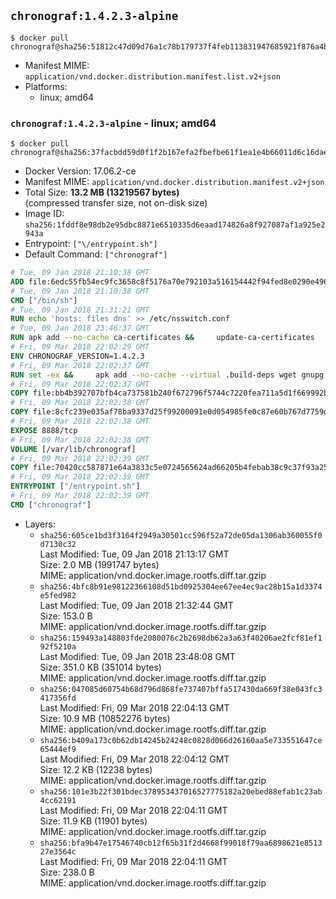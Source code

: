 ## `chronograf:1.4.2.3-alpine`

```console
$ docker pull chronograf@sha256:51812c47d09d76a1c78b179737f4feb113831947685921f876a4bde5b3191f7d
```

-	Manifest MIME: `application/vnd.docker.distribution.manifest.list.v2+json`
-	Platforms:
	-	linux; amd64

### `chronograf:1.4.2.3-alpine` - linux; amd64

```console
$ docker pull chronograf@sha256:37facbdd59d0f1f2b167efa2fbefbe61f1ea1e4b66011d6c16dae51826c46b14
```

-	Docker Version: 17.06.2-ce
-	Manifest MIME: `application/vnd.docker.distribution.manifest.v2+json`
-	Total Size: **13.2 MB (13219567 bytes)**  
	(compressed transfer size, not on-disk size)
-	Image ID: `sha256:1fddf8e98db2e95dbc8871e6510335d6eaad174826a8f927087af1a925e2943a`
-	Entrypoint: `["\/entrypoint.sh"]`
-	Default Command: `["chronograf"]`

```dockerfile
# Tue, 09 Jan 2018 21:10:38 GMT
ADD file:6edc55fb54ec9fc3658c8f5176a70e792103a516154442f94fed8e0290e4960e in / 
# Tue, 09 Jan 2018 21:10:38 GMT
CMD ["/bin/sh"]
# Tue, 09 Jan 2018 21:31:21 GMT
RUN echo 'hosts: files dns' >> /etc/nsswitch.conf
# Tue, 09 Jan 2018 23:46:37 GMT
RUN apk add --no-cache ca-certificates &&     update-ca-certificates
# Fri, 09 Mar 2018 22:02:29 GMT
ENV CHRONOGRAF_VERSION=1.4.2.3
# Fri, 09 Mar 2018 22:02:37 GMT
RUN set -ex &&     apk add --no-cache --virtual .build-deps wget gnupg tar &&     for key in         05CE15085FC09D18E99EFB22684A14CF2582E0C5 ;     do         gpg --keyserver ha.pool.sks-keyservers.net --recv-keys "$key" ||         gpg --keyserver pgp.mit.edu --recv-keys "$key" ||         gpg --keyserver keyserver.pgp.com --recv-keys "$key" ;     done &&     wget --no-verbose https://dl.influxdata.com/chronograf/releases/chronograf-${CHRONOGRAF_VERSION}-static_linux_amd64.tar.gz.asc &&     wget --no-verbose https://dl.influxdata.com/chronograf/releases/chronograf-${CHRONOGRAF_VERSION}-static_linux_amd64.tar.gz &&     gpg --batch --verify chronograf-${CHRONOGRAF_VERSION}-static_linux_amd64.tar.gz.asc chronograf-${CHRONOGRAF_VERSION}-static_linux_amd64.tar.gz &&     mkdir -p /usr/src &&     tar -C /usr/src -xzf chronograf-${CHRONOGRAF_VERSION}-static_linux_amd64.tar.gz &&     rm -f /usr/src/chronograf-*/chronograf.conf &&     chmod +x /usr/src/chronograf-*/* &&     cp -a /usr/src/chronograf-*/* /usr/bin/ &&     rm -rf *.tar.gz* /usr/src /root/.gnupg &&     apk del .build-deps
# Fri, 09 Mar 2018 22:02:37 GMT
COPY file:bb4b392707bfb4ca737581b240f672796f5744c7220fea711a5d1f669992b912 in /usr/share/chronograf/LICENSE 
# Fri, 09 Mar 2018 22:02:38 GMT
COPY file:8cfc239e035af78ba9337d25f99200091e0d054985fe0c87e60b767d7759d99d in /usr/share/chronograf/agpl-3.0.md 
# Fri, 09 Mar 2018 22:02:38 GMT
EXPOSE 8888/tcp
# Fri, 09 Mar 2018 22:02:38 GMT
VOLUME [/var/lib/chronograf]
# Fri, 09 Mar 2018 22:02:39 GMT
COPY file:70420cc587871e64a3833c5e0724565624ad66205b4febab38c9c37f93a25e28 in /entrypoint.sh 
# Fri, 09 Mar 2018 22:02:39 GMT
ENTRYPOINT ["/entrypoint.sh"]
# Fri, 09 Mar 2018 22:02:39 GMT
CMD ["chronograf"]
```

-	Layers:
	-	`sha256:605ce1bd3f3164f2949a30501cc596f52a72de05da1306ab360055f0d7130c32`  
		Last Modified: Tue, 09 Jan 2018 21:13:17 GMT  
		Size: 2.0 MB (1991747 bytes)  
		MIME: application/vnd.docker.image.rootfs.diff.tar.gzip
	-	`sha256:4bfc8b91e98122366108d51bd0925304ee67ee4ec9ac28b15a1d3374e5fed982`  
		Last Modified: Tue, 09 Jan 2018 21:32:44 GMT  
		Size: 153.0 B  
		MIME: application/vnd.docker.image.rootfs.diff.tar.gzip
	-	`sha256:159493a148803fde2080076c2b2698db62a3a63f40206ae2fcf81ef192f5210a`  
		Last Modified: Tue, 09 Jan 2018 23:48:08 GMT  
		Size: 351.0 KB (351014 bytes)  
		MIME: application/vnd.docker.image.rootfs.diff.tar.gzip
	-	`sha256:047085d60754b68d796d868fe737407bffa517430da669f38e043fc3417356fd`  
		Last Modified: Fri, 09 Mar 2018 22:04:13 GMT  
		Size: 10.9 MB (10852276 bytes)  
		MIME: application/vnd.docker.image.rootfs.diff.tar.gzip
	-	`sha256:b409a173c0b62db14245b24248c0828d066d26160aa5e733551647ce65444ef9`  
		Last Modified: Fri, 09 Mar 2018 22:04:12 GMT  
		Size: 12.2 KB (12238 bytes)  
		MIME: application/vnd.docker.image.rootfs.diff.tar.gzip
	-	`sha256:101e3b22f301bdec378953437016527775182a20ebed88efab1c23ab4cc62191`  
		Last Modified: Fri, 09 Mar 2018 22:04:11 GMT  
		Size: 11.9 KB (11901 bytes)  
		MIME: application/vnd.docker.image.rootfs.diff.tar.gzip
	-	`sha256:bfa9b47e17546740cb12f65b31f2d4668f99018f79aa6898621e851327e3564c`  
		Last Modified: Fri, 09 Mar 2018 22:04:11 GMT  
		Size: 238.0 B  
		MIME: application/vnd.docker.image.rootfs.diff.tar.gzip

